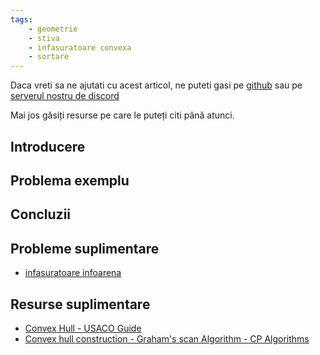 ```yaml
---
tags:
    - geometrie
    - stiva
    - infasuratoare convexa
    - sortare
---
```


Daca vreti sa ne ajutati cu acest articol, ne puteti gasi pe [github](https://github.com/roalgo-discord/arhiva-educationala) sau pe [serverul nostru de discord](https://discord.gg/vdDRSmg3fC)

Mai jos găsiți resurse pe care le puteți citi până atunci.

## Introducere

## Problema exemplu

## Concluzii

## Probleme suplimentare

* [infasuratoare infoarena](https://infoarena.ro/problema/infasuratoare)

## Resurse suplimentare

* [Convex Hull - USACO Guide](https://usaco.guide/plat/convex-hull)
* [Convex hull construction - Graham's scan Algorithm - CP Algorithms](https://cp-algorithms.com/geometry/convex-hull.html)